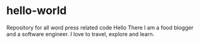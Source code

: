 # hello-world
Repository for all word press related code
Hello There
I am a food blogger and a software engineer. 
I love to travel, explore and learn.
